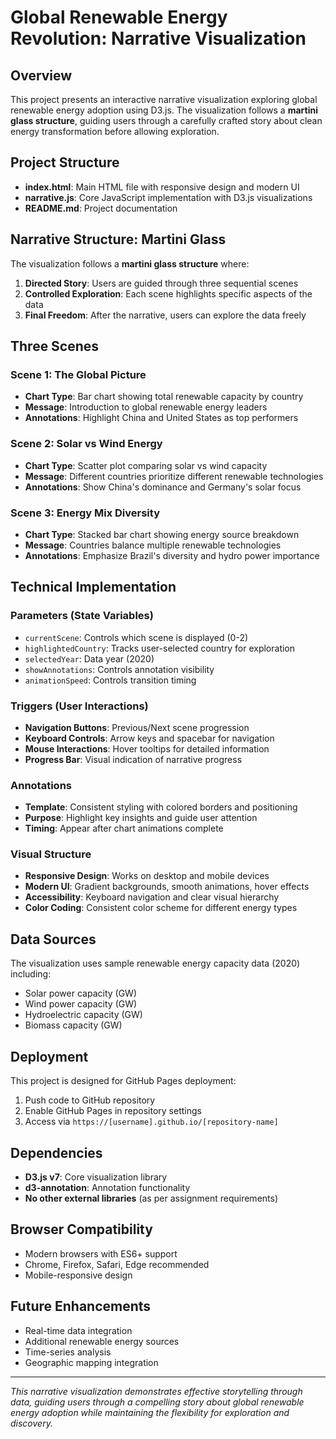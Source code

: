 # Global Renewable Energy Revolution: Narrative Visualization

## Overview
This project presents an interactive narrative visualization exploring global renewable energy adoption using D3.js. The visualization follows a **martini glass structure**, guiding users through a carefully crafted story about clean energy transformation before allowing exploration.

## Project Structure
- **index.html**: Main HTML file with responsive design and modern UI
- **narrative.js**: Core JavaScript implementation with D3.js visualizations
- **README.md**: Project documentation

## Narrative Structure: Martini Glass
The visualization follows a **martini glass structure** where:
1. **Directed Story**: Users are guided through three sequential scenes
2. **Controlled Exploration**: Each scene highlights specific aspects of the data
3. **Final Freedom**: After the narrative, users can explore the data freely

## Three Scenes

### Scene 1: The Global Picture
- **Chart Type**: Bar chart showing total renewable capacity by country
- **Message**: Introduction to global renewable energy leaders
- **Annotations**: Highlight China and United States as top performers

### Scene 2: Solar vs Wind Energy  
- **Chart Type**: Scatter plot comparing solar vs wind capacity
- **Message**: Different countries prioritize different renewable technologies
- **Annotations**: Show China's dominance and Germany's solar focus

### Scene 3: Energy Mix Diversity
- **Chart Type**: Stacked bar chart showing energy source breakdown
- **Message**: Countries balance multiple renewable technologies
- **Annotations**: Emphasize Brazil's diversity and hydro power importance

## Technical Implementation

### Parameters (State Variables)
- `currentScene`: Controls which scene is displayed (0-2)
- `highlightedCountry`: Tracks user-selected country for exploration
- `selectedYear`: Data year (2020)
- `showAnnotations`: Controls annotation visibility
- `animationSpeed`: Controls transition timing

### Triggers (User Interactions)
- **Navigation Buttons**: Previous/Next scene progression
- **Keyboard Controls**: Arrow keys and spacebar for navigation
- **Mouse Interactions**: Hover tooltips for detailed information
- **Progress Bar**: Visual indication of narrative progress

### Annotations
- **Template**: Consistent styling with colored borders and positioning
- **Purpose**: Highlight key insights and guide user attention
- **Timing**: Appear after chart animations complete

### Visual Structure
- **Responsive Design**: Works on desktop and mobile devices
- **Modern UI**: Gradient backgrounds, smooth animations, hover effects
- **Accessibility**: Keyboard navigation and clear visual hierarchy
- **Color Coding**: Consistent color scheme for different energy types

## Data Sources
The visualization uses sample renewable energy capacity data (2020) including:
- Solar power capacity (GW)
- Wind power capacity (GW) 
- Hydroelectric capacity (GW)
- Biomass capacity (GW)

## Deployment
This project is designed for GitHub Pages deployment:
1. Push code to GitHub repository
2. Enable GitHub Pages in repository settings
3. Access via `https://[username].github.io/[repository-name]`

## Dependencies
- **D3.js v7**: Core visualization library
- **d3-annotation**: Annotation functionality
- **No other external libraries** (as per assignment requirements)

## Browser Compatibility
- Modern browsers with ES6+ support
- Chrome, Firefox, Safari, Edge recommended
- Mobile-responsive design

## Future Enhancements
- Real-time data integration
- Additional renewable energy sources
- Time-series analysis
- Geographic mapping integration

---

*This narrative visualization demonstrates effective storytelling through data, guiding users through a compelling story about global renewable energy adoption while maintaining the flexibility for exploration and discovery.* 